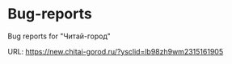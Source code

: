# Bug-reports
Bug reports for "Читай-город"


URL: https://new.chitai-gorod.ru/?ysclid=lb98zh9wm2315161905
